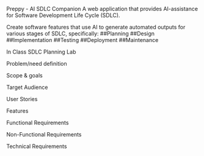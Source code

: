 Preppy - AI SDLC Companion
A web application that provides AI-assistance for Software Development Life Cycle (SDLC).

Create software features that use AI to generate automated outputs for various stages of SDLC, specifically:
##Planning
##Design
##Implementation
##Testing
##Deployment 
##Maintenance 

In Class SDLC Planning Lab

Problem/need definition

Scope & goals

Target Audience

User Stories

Features

Functional Requirements

Non-Functional Requirements

Technical Requirements




